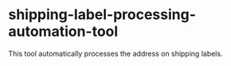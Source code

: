 # shipping-label-processing-automation-tool

This tool automatically processes the address on shipping labels.
